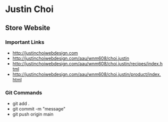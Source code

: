 # Justin Choi


## Store Website


### Important Links

- http://justinchoiwebdesign.com
- http://justinchoiwebdesign.com/aau/wnm608/choi.justin
- http://justinchoiwebdesign.com/aau/wnm608/choi.justin/recipes/index.html
- http://justinchoiwebdesign.com/aau/wnm608/choi.justin/product/index.html



### Git Commands

- git add .
- git commit -m "message"
- git push origin main

